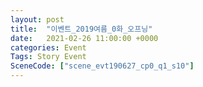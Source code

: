 ```yaml
---
layout: post
title:  "이벤트_2019여름_0화_오프닝"
date:   2021-02-26 11:00:00 +0000
categories: Event
Tags: Story Event
SceneCode: ["scene_evt190627_cp0_q1_s10"]
---
```


